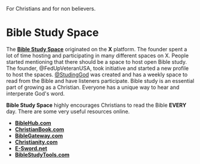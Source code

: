 For Christians and for non believers.

# Bible Study Space

The [**Bible Study Space**](https://biblestudyspace.org/) originated on the **X** platform. 
The founder spent a lot of time hosting and participating in many different spaces on X. 
People started mentioning that there should be a space to host open Bible study.
The founder, @FedUpVeteranUSA, took initiative and started a new profile to host the spaces.
[@StudingGod](https://x.com/StudyingGod) was created and has a weekly space to read from the Bible and have listeners participate. 
Bible study is an essential part of growing as a Christian. Everyone has a unique way to hear and interperate God's word.

**Bible Study Space** highly encourages Christians to read the Bible **EVERY** day. There are some very useful resources online. 

+ [**BibleHub.com**](https://biblehub.com/)
+ [**ChristianBook.com**](https://www.christianbook.com/)
+ [**BibleGateway.com**](https://www.biblegateway.com/)
+ [**Christianity.com**](https://www.christianity.com/)
+ [**E-Sword.net**](https://www.e-sword.net/)
+ [**BibleStudyTools.com**](https://www.biblestudytools.com)

